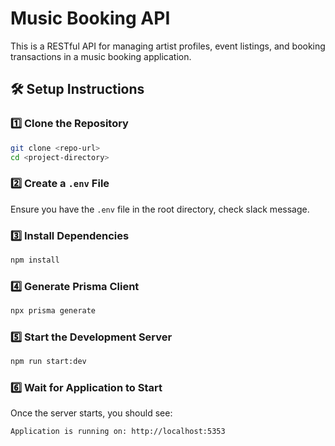 # Music Booking API

This is a RESTful API for managing artist profiles, event listings, and booking transactions in a music booking application.

## 🛠️ Setup Instructions

### 1️⃣ Clone the Repository
```sh
git clone <repo-url>
cd <project-directory>
```

### 2️⃣ Create a `.env` File
Ensure you have the `.env` file in the root directory, check slack message.


### 3️⃣ Install Dependencies
```sh
npm install
```

### 4️⃣ Generate Prisma Client
```sh
npx prisma generate
```

### 5️⃣ Start the Development Server
```sh
npm run start:dev
```

### 6️⃣ Wait for Application to Start
Once the server starts, you should see:
```
Application is running on: http://localhost:5353
```
